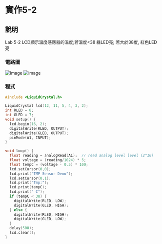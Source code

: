 # 實作5-2

## 說明
Lab 5-2 LCD顯示溫度感應器的溫度;若溫度<38 綠LED亮; 若大於38度, 紅色LED亮

### 電路圖
![image](https://user-images.githubusercontent.com/10968626/138580192-b1b531b5-dfd3-4330-8579-7e3dcd96890a.png)
![image](https://user-images.githubusercontent.com/10968626/138580197-e6ac81c6-2d97-4dd8-bc55-f9268df04351.png)


### 程式
```C
#include <LiquidCrystal.h>

LiquidCrystal lcd(12, 11, 5, 4, 3, 2);
int RLED = 8;
int GLED = 7;
void setup() {
  lcd.begin(16, 2);
  digitalWrite(RLED, OUTPUT);
  digitalWrite(GLED, OUTPUT);
  pinMode(A1, INPUT);
}

void loop() {
  float reading = analogRead(A1);  // read analog level level (2^10)
  float voltage = (reading/1024) * 5;
  float tempC = (voltage - 0.5) * 100;
  lcd.setCursor(0,0);  
  lcd.print("TMP Sensor Demo");
  lcd.setCursor(0,1);
  lcd.print("Tmp:");
  lcd.print(tempC);
  lcd.print(" C");
  if (tempC < 38) {
    digitalWrite(RLED, LOW);
  	digitalWrite(GLED, HIGH);
  } else {
  	digitalWrite(RLED, HIGH);
  	digitalWrite(GLED, LOW);
  }
  delay(500);
  lcd.clear();
}
```
